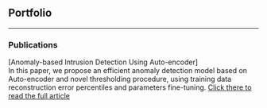 ## Portfolio

---

### Publications

[Anomaly-based Intrusion Detection Using
Auto-encoder]
<br> In this paper, we propose an efficient anomaly detection model based on Auto-encoder
and novel thresholding procedure, using training data reconstruction error percentiles and parameters fine-tuning.
<a href="https://ieeexplore.ieee.org/stamp/stamp.jsp?arnumber=8903799/">Click there to read the full article</a>




